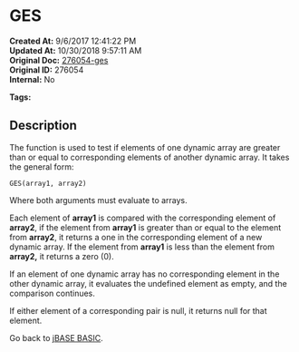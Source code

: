 # GES

**Created At:** 9/6/2017 12:41:22 PM  
**Updated At:** 10/30/2018 9:57:11 AM  
**Original Doc:** [276054-ges](https://docs.jbase.com/36868-jbase-basic/276054-ges)  
**Original ID:** 276054  
**Internal:** No  

**Tags:**
<badge text='dynamic array comparison' vertical='middle' />
<badge text='dynamic arrays' vertical='middle' />

## Description

The function is used to test if elements of one dynamic array are greater than or equal to corresponding elements of another dynamic array. It takes the general form:

```
GES(array1, array2)
```

Where both arguments must evaluate to arrays.

Each element of **array1** is compared with the corresponding element of **array2**, if the element from **array1** is greater than or equal to the element from **array2**, it returns a one in the corresponding element of a new dynamic array. If the element from **array1** is less than the element from **array2,** it returns a zero (0).

If an element of one dynamic array has no corresponding element in the other dynamic array, it evaluates the undefined element as empty, and the comparison continues.

If either element of a corresponding pair is null, it returns null for that element.

Go back to [jBASE BASIC](./../jbase-basic-programmers-reference-guide).
